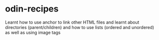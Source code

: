 # odin-recipes

Learnt how to use anchor to link other HTML files and learnt about directories (parent/children) and how to use lists (ordered and unordered) as well as using image tags